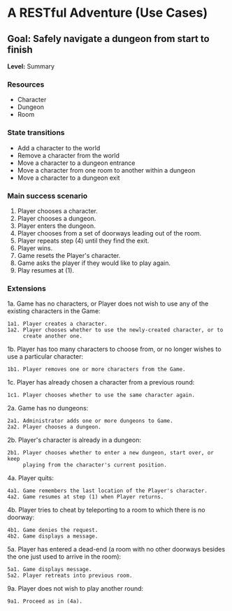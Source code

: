 # A RESTful Adventure (Use Cases)

## Goal: Safely navigate a dungeon from start to finish
**Level:** Summary

### Resources

* Character
* Dungeon
* Room

### State transitions

* Add a character to the world
* Remove a character from the world
* Move a character to a dungeon entrance
* Move a character from one room to another within a dungeon
* Move a character to a dungeon exit

### Main success scenario

1. Player chooses a character.
2. Player chooses a dungeon.
3. Player enters the dungeon.
4. Player chooses from a set of doorways leading out of the room.
5. Player repeats step (4) until they find the exit.
6. Player wins.
8. Game resets the Player's character.
9. Game asks the player if they would like to play again.
10. Play resumes at (1).

### Extensions


1a. Game has no characters, or Player does not wish to use any
    of the existing characters in the Game:

    1a1. Player creates a character.
    1a2. Player chooses whether to use the newly-created character, or to
         create another one.

1b. Player has too many characters to choose from, or no longer wishes
    to use a particular character:

    1b1. Player removes one or more characters from the Game.

1c. Player has already chosen a character from a previous round:

    1c1. Player chooses whether to use the same character again.

2a. Game has no dungeons:

    2a1. Administrator adds one or more dungeons to Game.
    2a2. Player chooses a dungeon.

2b. Player's character is already in a dungeon:

    2b1. Player chooses whether to enter a new dungeon, start over, or keep
         playing from the character's current position.

4a. Player quits:

    4a1. Game remembers the last location of the Player's character.
    4a2. Game resumes at step (1) when Player returns.

4b. Player tries to cheat by teleporting to a room to which there is no 
    doorway:

    4b1. Game denies the request.
    4b2. Game displays a message.

5a. Player has entered a dead-end (a room with no other doorways besides the
    one just used to arrive in the room):

    5a1. Game displays message.
    5a2. Player retreats into previous room.

9a. Player does not wish to play another round:

    9a1. Proceed as in (4a).






